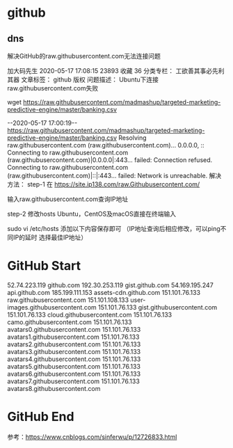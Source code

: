 # github

## dns
解决GitHub的raw.githubusercontent.com无法连接问题

加大码先生 2020-05-17 17:08:15  23893  收藏 36
分类专栏： 工欲善其事必先利其器 文章标签： github
版权
问题描述：
Ubuntu下连接raw.githubusercontent.com失败

wget https://raw.githubusercontent.com/madmashup/targeted-marketing-predictive-engine/master/banking.csv
 
--2020-05-17 17:00:19--  https://raw.githubusercontent.com/madmashup/targeted-marketing-predictive-engine/master/banking.csv
Resolving raw.githubusercontent.com (raw.githubusercontent.com)... 0.0.0.0, ::
Connecting to raw.githubusercontent.com (raw.githubusercontent.com)|0.0.0.0|:443... failed: Connection refused.
Connecting to raw.githubusercontent.com (raw.githubusercontent.com)|::|:443... failed: Network is unreachable.
解决方法：
step-1
在 https://site.ip138.com/raw.Githubusercontent.com/

输入raw.githubusercontent.com查询IP地址

step-2
修改hosts Ubuntu，CentOS及macOS直接在终端输入

sudo vi /etc/hosts
添加以下内容保存即可 （IP地址查询后相应修改，可以ping不同IP的延时 选择最佳IP地址）

# GitHub Start
52.74.223.119 github.com
192.30.253.119 gist.github.com
54.169.195.247 api.github.com
185.199.111.153 assets-cdn.github.com
151.101.76.133 raw.githubusercontent.com
151.101.108.133 user-images.githubusercontent.com
151.101.76.133 gist.githubusercontent.com
151.101.76.133 cloud.githubusercontent.com
151.101.76.133 camo.githubusercontent.com
151.101.76.133 avatars0.githubusercontent.com
151.101.76.133 avatars1.githubusercontent.com
151.101.76.133 avatars2.githubusercontent.com
151.101.76.133 avatars3.githubusercontent.com
151.101.76.133 avatars4.githubusercontent.com
151.101.76.133 avatars5.githubusercontent.com
151.101.76.133 avatars6.githubusercontent.com
151.101.76.133 avatars7.githubusercontent.com
151.101.76.133 avatars8.githubusercontent.com
# GitHub End
 

参考：https://www.cnblogs.com/sinferwu/p/12726833.html